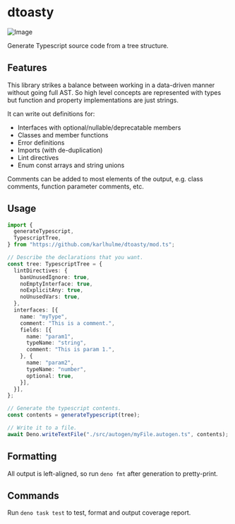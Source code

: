 # dtoasty

![Image](https://img.shields.io/badge/coverage-100%25-green)

Generate Typescript source code from a tree structure.

## Features

This library strikes a balance between working in a data-driven manner without going full AST.  So high level concepts are represented with types but function and property implementations are just strings.

It can write out definitions for:

- Interfaces with optional/nullable/deprecatable members
- Classes and member functions
- Error definitions
- Imports (with de-duplication)
- Lint directives
- Enum const arrays and string unions

Comments can be added to most elements of the output, e.g. class comments, function parameter comments, etc.

## Usage

```typescript
import {
  generateTypescript,
  TypescriptTree,
} from "https://github.com/karlhulme/dtoasty/mod.ts";

// Describe the declarations that you want.
const tree: TypescriptTree = {
  lintDirectives: {
    banUnusedIgnore: true,
    noEmptyInterface: true,
    noExplicitAny: true,
    noUnusedVars: true,
  },
  interfaces: [{
    name: "myType",
    comment: "This is a comment.",
    fields: [{
      name: "param1",
      typeName: "string",
      comment: "This is param 1.",
    }, {
      name: "param2",
      typeName: "number",
      optional: true,
    }],
  }],
};

// Generate the typescript contents.
const contents = generateTypescript(tree);

// Write it to a file.
await Deno.writeTextFile("./src/autogen/myFile.autogen.ts", contents);
```

## Formatting

All output is left-aligned, so run `deno fmt` after generation to pretty-print.

## Commands

Run `deno task test` to test, format and output coverage report.
